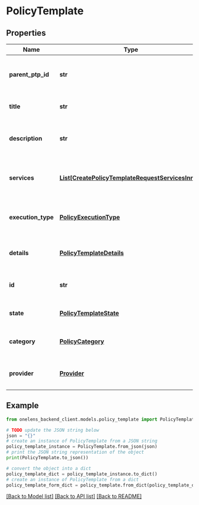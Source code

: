 # PolicyTemplate


## Properties

Name | Type | Description | Notes
------------ | ------------- | ------------- | -------------
**parent_ptp_id** | **str** | The id of the parent policy template pack. | 
**title** | **str** | The title of the policy template. | 
**description** | **str** | The description of the policy template. | [optional] 
**services** | [**List[CreatePolicyTemplateRequestServicesInner]**](CreatePolicyTemplateRequestServicesInner.md) | The list of services associated the policy template. | 
**execution_type** | [**PolicyExecutionType**](PolicyExecutionType.md) | The execution type of the policy template. | 
**details** | [**PolicyTemplateDetails**](PolicyTemplateDetails.md) | The details of the policy template. | 
**id** | **str** | The unique identifier of the policy template. | 
**state** | [**PolicyTemplateState**](PolicyTemplateState.md) | The state of the policy template. | 
**category** | [**PolicyCategory**](PolicyCategory.md) | The category of the policy template. | 
**provider** | [**Provider**](Provider.md) | The cloud provider of the policy template. | 

## Example

```python
from onelens_backend_client.models.policy_template import PolicyTemplate

# TODO update the JSON string below
json = "{}"
# create an instance of PolicyTemplate from a JSON string
policy_template_instance = PolicyTemplate.from_json(json)
# print the JSON string representation of the object
print(PolicyTemplate.to_json())

# convert the object into a dict
policy_template_dict = policy_template_instance.to_dict()
# create an instance of PolicyTemplate from a dict
policy_template_form_dict = policy_template.from_dict(policy_template_dict)
```
[[Back to Model list]](../README.md#documentation-for-models) [[Back to API list]](../README.md#documentation-for-api-endpoints) [[Back to README]](../README.md)


